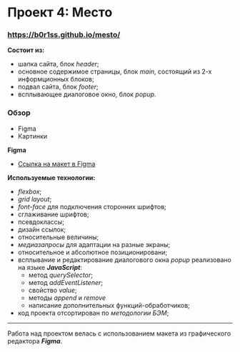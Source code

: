 # Проект 4: Место

### https://b0r1ss.github.io/mesto/

**Состоит из:**

- шапка сайта, блок _header_;
- основное содержимое страницы, блок _main_, состоящий из 2-х информционных блоков;
- подвал сайта, блок _footer_;
- всплывающее диалоговое окно, блок _popup_.


### Обзор

* Figma
* Картинки

**Figma**

* [Ссылка на макет в Figma](https://www.figma.com/file/2cn9N9jSkmxD84oJik7xL7/JavaScript.-Sprint-4?node-id=0%3A1)


**Используемые технологии:**

- _flexbox_;
- _grid layout_;
- _font-face_ для подключения сторонних шрифтов;
- сглаживание шрифтов;
- псевдоклассы;
- дизайн ссылок;
- относительные величины;
- _медиазапросы_ для адаптации на разные экраны;
- относительное и абсолютное позиционировани;
- всплывание и редактирование диалогового окна _popup_ реализовано на языке **_JavaScript_**:
  - метод _querySelector_;
  - метод _addEventListener_;
  - свойство _value_;
  - методы _append_ и _remove_
  - написание дополнительных функций-обработчиков;
- код проекта отсортирован по _методологии БЭМ_;

---

Работа над проектом велась с использованием макета из графического редактора **_Figma_**.